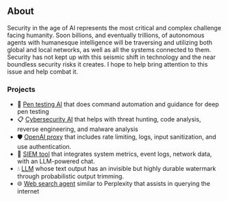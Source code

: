 ## About

Security in the age of AI represents the most critical and complex challenge facing humanity. Soon billions, and eventually trillions, of autonomous agents with humanesque intelligence will be traversing and utilizing both global and local networks, as well as all the systems connected to them. Security has not kept up with this seismic shift in technology and the near boundless security risks it creates. I hope to help bring attention to this issue and help combat it. 

### Projects

- 🔴 [Pen testing AI](https://github.com/TheWhiteTower16/AI-pen-testing) that does command automation and guidance for deep pen testing 
- 📋 [Cybersecurity AI](https://github.com/TheWhiteTower16/cybersecurity-assistant) that helps with threat hunting, code analysis, reverse engineering, and malware analysis
- 🛡️ [OpenAI proxy](https://github.com/TheWhiteTower16/OpenAI-proxy) that includes rate limiting, logs, input sanitization, and use authentication.
- 🔵 [SIEM tool](https://github.com/TheWhiteTower16/DeepSight) that integrates system metrics, event logs, network data, with an LLM-powered chat.
- 💧 [LLM](https://github.com/TheWhiteTower16/TraceAI) whose text output has an invisible but highly durable watermark through probabilistic output trimming.
- 🌐 [Web search agent](https://github.com/TheWhiteTower16/web-search-agent) similar to Perplexity that assists in querying the internet
